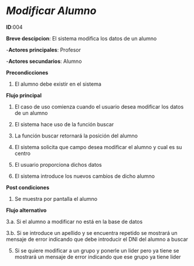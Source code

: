 # *Modificar Alumno*

**ID**:004

**Breve descipcion**: El sistema modifica los datos de un alumno

-**Actores principales**: Profesor

-**Actores secundarios**: Alumno

**Precondicciones**

1. El alumno debe existir en el sistema

**Flujo principal**

1. El caso de uso comienza cuando el usuario desea modificar los datos de un alumno

2. El sistema hace uso de la función buscar

3. La función buscar retornará la posición del alumno

4. El sistema solicita que campo desea modificar el alumno y cual es su centro

5. El usuario proporciona dichos datos

6. El sistema introduce los nuevos cambios de dicho alumno 

**Post condiciones**

1. Se muestra por pantalla el alumno

**Flujo alternativo**

3.a. Si el alumno a modificar no está en la base de datos

3.b. Si se introduce un apellido y se encuentra repetido se mostrará un mensaje de error indicando que debe introducir el DNI del alumno a buscar

5. Si se quiere modificar a un grupo y ponerle un lider pero ya tiene se mostrará un mensaje de error indicando que ese grupo ya tiene lider 
